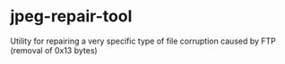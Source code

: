 # jpeg-repair-tool
Utility for repairing a very specific type of file corruption caused by FTP (removal of 0x13 bytes) 
